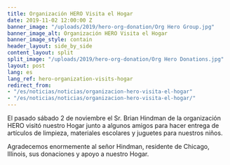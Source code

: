 ```yaml
---
title: Organización HERO Visita el Hogar
date: 2019-11-02 12:00:00 Z
banner_image: "/uploads/2019/hero-org-donation/Org Hero Group.jpg"
banner_image_alt: Organización HERO Visita el Hogar
banner_image_style: contain
header_layout: side_by_side
content_layout: split
split_image: "/uploads/2019/hero-org-donation/Org Hero Donations.jpg"
layout: post
lang: es
lang_ref: hero-organization-visits-hogar
redirect_from:
- "/es/noticias/noticias/organizacion-hero-visita-el-hogar"
- "/es/noticias/noticias/organizacion-hero-visita-el-hogar/"
---
```


El pasado sábado 2 de noviembre el Sr. Brian Hindman de la organización HERO visitó nuestro Hogar junto a algunos amigos para hacer entrega de artículos de limpieza, materiales escolares y juguetes para nuestros niños.

Agradecemos enormemente al señor Hindman, residente de Chicago, Illinois, sus donaciones y apoyo a nuestro Hogar.
